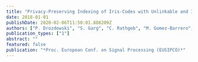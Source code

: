 ```yaml
---
title: "Privacy-Preserving Indexing of Iris-Codes with Unlinkable and Irreversible Bloom Filter-based Search Structures"
date: 2018-01-01
publishDate: 2020-02-06T11:50:01.888209Z
authors: ["P. Drozdowski", "S. Garg", "C. Rathgeb", "M. Gomez-Barrero", "D. Chang", "C. Busch"]
publication_types: ["1"]
abstract: ""
featured: false
publication: "*Proc. European Conf. on Signal Processing (EUSIPCO)*"
---
```


